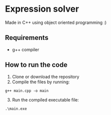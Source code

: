 [//]: # (A object oriented program written in C++ that solves arithmetic and boolean expressions )

# Expression solver

Made in C++ using object oriented programming :)

## Requirements
- g++ compiler

## How to run the code
1. Clone or download the repository
2. Compile the files by running:
```
g++ main.cpp -o main
```
3. Run the compiled executable file:
```
.\main.exe
```
